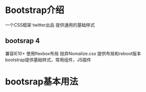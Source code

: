 # Bootstrap介绍
一个CSS框架
twitter出品
提供通用的基础样式
## bootsrap 4
兼容IE10+
使用flexbox布局
抛弃Nomalize.css
提供布局和reboot版本
bootstrap提供基础样式，常用组件，JS插件
# bootsrap基本用法
